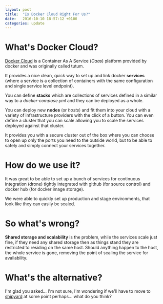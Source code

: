 ```yaml
---
layout: post
title:  "Is Docker Cloud Right For Us?"
date:   2016-10-10 18:57:12 +0100
categories: update
---
```


# What's Docker Cloud?

[Docker Cloud](http://cloud.docker.com) is a Container As A Service (*Caas*)
platform provided by docker and was originally called tutum.

It provides a nice clean, quick way to set up and link docker **services** (where a
service is a collection of containers with the same configuration and single
service level endpoint).

You can define **stacks** which are collections of services defined in a similar 
way to a *docker-compose.yml* and they can be deployed as a whole. 

You can deploy new **nodes** (or *hosts*) and fit them into your cloud with a
variety of infrastructure providers with the click of a button. You can even
define a cluster that you can scale allowing you to scale the services deployed
against that cluster.

It provides you with a secure cluster out of the box where you can choose to 
open up only the ports you need to the outside world, but to be able to safely
and simply connect your services together.

# How do we use it?

It was great to be able to set up a bunch of services for continuous 
integration (drone) tightly integrated with github (for source control) and 
docker hub (for docker image storage).

We were able to quickly set up production and stage environments, that look like
they can easily be scaled.

# So what's wrong?

**Shared storage and scalability** is the problem, while the services scale just
fine, if they need any shared storage then as things stand they are restricted
to residing on the same host. Should anything happen to the host, the whole 
service is gone, removing the point of scaling the service for availability.

# What's the alternative?

I'm glad you asked... I'm not sure, I'm wondering if we'll have to move to 
[shipyard](https://shipyard-project.com/) at some point perhaps... what do you 
think?
